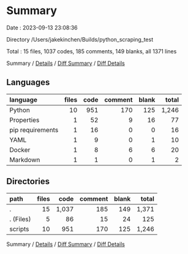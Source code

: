 # Summary

Date : 2023-09-13 23:08:36

Directory /Users/jakekinchen/Builds/python_scraping_test

Total : 15 files,  1037 codes, 185 comments, 149 blanks, all 1371 lines

Summary / [Details](details.md) / [Diff Summary](diff.md) / [Diff Details](diff-details.md)

## Languages
| language | files | code | comment | blank | total |
| :--- | ---: | ---: | ---: | ---: | ---: |
| Python | 10 | 951 | 170 | 125 | 1,246 |
| Properties | 1 | 52 | 9 | 16 | 77 |
| pip requirements | 1 | 16 | 0 | 0 | 16 |
| YAML | 1 | 9 | 0 | 1 | 10 |
| Docker | 1 | 8 | 6 | 6 | 20 |
| Markdown | 1 | 1 | 0 | 1 | 2 |

## Directories
| path | files | code | comment | blank | total |
| :--- | ---: | ---: | ---: | ---: | ---: |
| . | 15 | 1,037 | 185 | 149 | 1,371 |
| . (Files) | 5 | 86 | 15 | 24 | 125 |
| scripts | 10 | 951 | 170 | 125 | 1,246 |

Summary / [Details](details.md) / [Diff Summary](diff.md) / [Diff Details](diff-details.md)